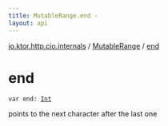 ```yaml
---
title: MutableRange.end - 
layout: api
---
```


<div class='api-docs-breadcrumbs'><a href="../index.html">io.ktor.http.cio.internals</a> / <a href="index.html">MutableRange</a> / <a href="./end.html">end</a></div>

# end

<div class="signature"><code><span class="keyword">var </span><span class="identifier">end</span><span class="symbol">: </span><a href="https://kotlinlang.org/api/latest/jvm/stdlib/kotlin/-int/index.html"><span class="identifier">Int</span></a></code></div>

points to the next character after the last one

